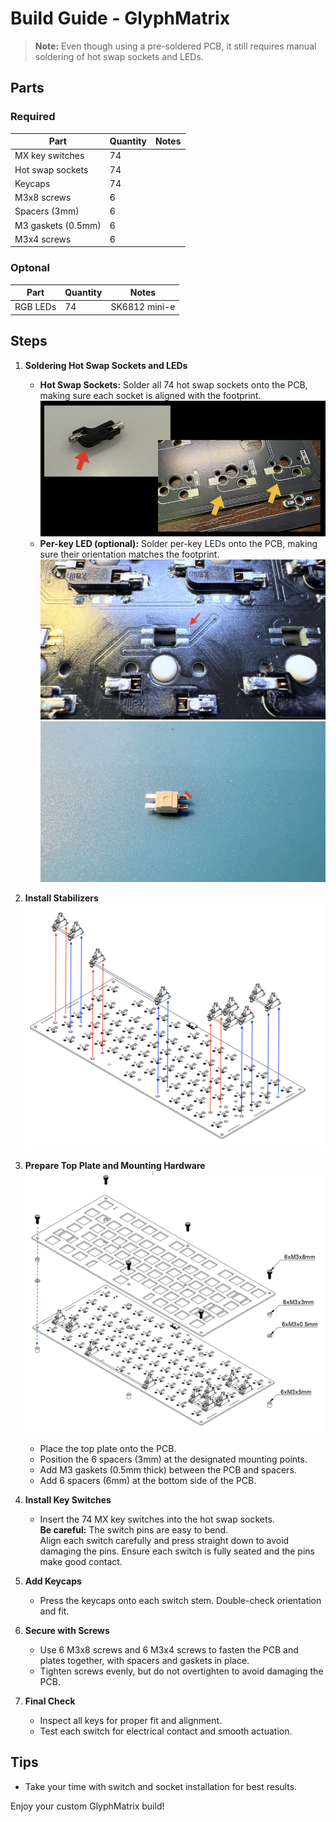 # Build Guide - GlyphMatrix

> **Note:** Even though using a pre-soldered PCB, it still requires manual soldering of hot swap sockets and LEDs.

## Parts
### Required
| Part                | Quantity | Notes                |
|---------------------|----------|----------------------|
| MX key switches     | 74       |                      |
| Hot swap sockets    | 74       |                      |
| Keycaps             | 74       |                      |
| M3x8 screws         | 6        |                      |
| Spacers (3mm)       | 6        |                      |
| M3 gaskets (0.5mm)  | 6        |                      |
| M3x4 screws         | 6        |                      |

### Optonal
| Part                | Quantity | Notes                |
|---------------------|----------|----------------------|
| RGB LEDs            | 74       | SK6812 mini-e        |

## Steps

1. **Soldering Hot Swap Sockets and LEDs**
   - **Hot Swap Sockets:** Solder all 74 hot swap sockets onto the PCB, making sure each socket is aligned with the footprint.
     ![](../img/hotswap-socket-orientation.png)
   - **Per-key LED (optional):** Solder per-key LEDs onto the PCB, making sure their orientation matches the footprint.
     ![](../img/led-footprint.png)
     ![](../img/led.png)

1. **Install Stabilizers**
     ![](../img/stabilizers.png)

1. **Prepare Top Plate and Mounting Hardware**
   ![](../img/assemble-top-plate.png)

   - Place the top plate onto the PCB.
   - Position the 6 spacers (3mm) at the designated mounting points.
   - Add M3 gaskets (0.5mm thick) between the PCB and spacers.
   - Add 6 spacers (6mm) at the bottom side of the PCB.


1. **Install Key Switches**
   - Insert the 74 MX key switches into the hot swap sockets.<br>**Be careful:** The switch pins are easy to bend.<br>Align each switch carefully and press straight down to avoid damaging the pins. Ensure each switch is fully seated and the pins make good contact.

1. **Add Keycaps**
   - Press the keycaps onto each switch stem. Double-check orientation and fit.

1. **Secure with Screws**
   - Use 6 M3x8 screws and 6 M3x4 screws to fasten the PCB and plates together, with spacers and gaskets in place.
   - Tighten screws evenly, but do not overtighten to avoid damaging the PCB.

1. **Final Check**
   - Inspect all keys for proper fit and alignment.
   - Test each switch for electrical contact and smooth actuation.

## Tips
- Take your time with switch and socket installation for best results.

Enjoy your custom GlyphMatrix build!

